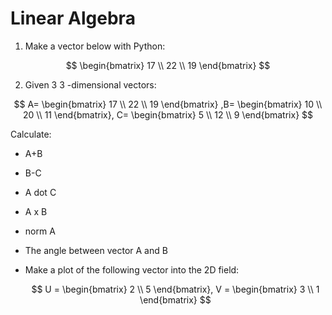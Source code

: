 # Linear Algebra

1. Make a vector below with Python:

  $$
  \begin{bmatrix}
  17 \\
  22 \\
  19
  \end{bmatrix}
  $$

2. Given 3 3 -dimensional vectors:
   
$$
A=
\begin{bmatrix}
17 \\
22 \\
19
\end{bmatrix}
,B=
\begin{bmatrix}
10 \\
20 \\
11
\end{bmatrix},
C=
\begin{bmatrix}
5 \\
12 \\
9
\end{bmatrix}
$$

Calculate:
  - A+B
  - B-C
  - A dot C
  - A x B
  - norm A
  - The angle between vector A and B

- Make a plot of the following vector into the 2D field:

  $$
  U =
  \begin{bmatrix}
  2 \\ 5
  \end{bmatrix},
  V =
  \begin{bmatrix}
  3 \\ 1
  \end{bmatrix}
  $$
